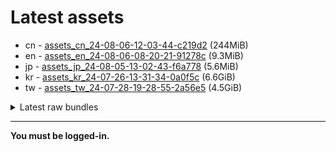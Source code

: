 # Latest assets
- cn - [assets_cn_24-08-06-12-03-44-c219d2](https://github.com/ArknightsAssets/NewAssets/actions/runs/10298553775/artifacts/1789369160) (244MiB)
- en - [assets_en_24-08-06-08-20-21-91278c](https://github.com/ArknightsAssets/NewAssets/actions/runs/10288746036/artifacts/1786756495) (9.3MiB)
- jp - [assets_jp_24-08-05-13-02-43-f6a778](https://github.com/ArknightsAssets/NewAssets/actions/runs/10279817777/artifacts/1784370621) (5.6MiB)
- kr - [assets_kr_24-07-26-13-31-34-0a0f5c](https://github.com/ArknightsAssets/NewAssets/actions/runs/10172648887/artifacts/1758286949) (6.6GiB)
- tw - [assets_tw_24-07-28-19-28-55-2a56e5](https://github.com/ArknightsAssets/NewAssets/actions/runs/10296403143/artifacts/1789032262) (4.5GiB)

<details>
<summary>Latest raw bundles</summary>

- cn - [bundles_cn_24-08-06-12-03-44-c219d2](https://github.com/ArknightsAssets/NewAssets/actions/runs/10298553775/artifacts/1789369458) (94MiB)
- en - [bundles_en_24-08-06-08-20-21-91278c](https://github.com/ArknightsAssets/NewAssets/actions/runs/10288746036/artifacts/1786756536) (4.3MiB)
- jp - [bundles_jp_24-08-05-13-02-43-f6a778](https://github.com/ArknightsAssets/NewAssets/actions/runs/10279817777/artifacts/1784370725) (6.4MiB)
- kr - [bundles_kr_24-07-26-13-31-34-0a0f5c](https://github.com/ArknightsAssets/NewAssets/actions/runs/10172648887/artifacts/1758289956) (2.2GiB)
- tw - [bundles_tw_24-07-28-19-28-55-2a56e5](https://github.com/ArknightsAssets/NewAssets/actions/runs/10296403143/artifacts/1789035450) (1.6GiB)

</details>

---

**You must be logged-in.**

